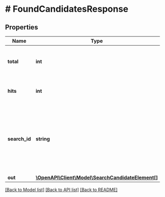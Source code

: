 # # FoundCandidatesResponse

## Properties

Name | Type | Description | Notes
------------ | ------------- | ------------- | -------------
**total** | **int** | Total number of elements in a certain index. | [optional] [default to 0]
**hits** | **int** | Number of elements in a search query. | [optional] [default to 0]
**search_id** | **string** | This ID is used in order to retrieve the result of a certain search query or scroll to the next search batch. | [optional]
**out** | [**\OpenAPI\Client\Model\SearchCandidateElement[]**](SearchCandidateElement.md) |  |

[[Back to Model list]](../../README.md#models) [[Back to API list]](../../README.md#endpoints) [[Back to README]](../../README.md)
